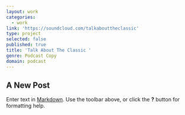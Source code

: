 ```yaml
---
layout: work
categories:
  - work
link: 'https://soundcloud.com/talkabouttheclassic'
type: project
selected: false
published: true
title: 'Talk About The Classic '
genre: Podcast Copy
domain: podcast
---
```

## A New Post

Enter text in [Markdown](http://daringfireball.net/projects/markdown/). Use the toolbar above, or click the **?** button for formatting help.
